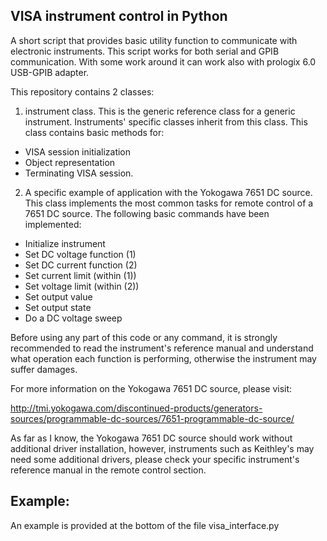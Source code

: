 ## VISA instrument control in Python

A short script that provides basic utility function to communicate with electronic
instruments. This script works for both serial and GPIB communication. With some work
around it can work also with prologix 6.0 USB-GPIB adapter.

This repository contains 2 classes:

1. instrument class. This is the generic reference class for a generic instrument. Instruments' specific classes inherit from this class. This class contains basic methods for:
- VISA session initialization
- Object representation
- Terminating VISA session.

2. A specific example of application with the Yokogawa 7651 DC source.
This class implements the most common tasks for remote control of a 7651 DC source.
The following basic commands have been implemented:
- Initialize instrument
- Set DC voltage function (1)
- Set DC current function (2)
- Set current limit (within (1))
- Set voltage limit (within (2))
- Set output value
- Set output state
- Do a DC voltage sweep

Before using any part of this code or any command, it is strongly recommended to read the instrument's reference manual and understand what operation each function is performing, otherwise the instrument may suffer damages.

For more information on the Yokogawa 7651 DC source, please visit:

http://tmi.yokogawa.com/discontinued-products/generators-sources/programmable-dc-sources/7651-programmable-dc-source/
    
As far as I know, the Yokogawa 7651 DC source should work without additional driver installation, however, instruments such as Keithley's may need some additional drivers, please check your specific instrument's reference manual in the remote control section.

## Example:
An example is provided at the bottom of the file visa_interface.py
